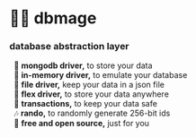 
# 🧙‍♂️ dbmage

### database abstraction layer

&nbsp; 📗 **mongodb driver,** to store your data  
&nbsp; 🧪 **in-memory driver,** to emulate your database  
&nbsp; 📁 **file driver,** keep your data in a json file  
&nbsp; 🔮 **flex driver,** to store your data anywhere  
&nbsp; 📜 **transactions,** to keep your data safe  
&nbsp; 🎶 **rando,** to randomly generate 256-bit ids  
&nbsp; 💖 **free and open source,** just for you  
